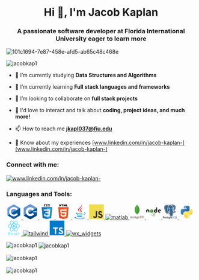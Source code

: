 <h1 align="center">Hi 👋, I'm Jacob Kaplan</h1>
<h3 align="center">A passionate software developer at Florida International University eager to learn more</h3>

![101c1694-7e87-458e-afd5-ab65c48c468e](https://github.com/jacobkap1/jacobkap/assets/157649147/9f53c3aa-fb92-4dda-b081-a9f3b2ecb354)

<p align="left"> <img src="https://komarev.com/ghpvc/?username=jacobkap1&label=Profile%20views&color=0e75b6&style=flat" alt="jacobkap1" /> </p>

- 🔭 I’m currently studying **Data Structures and Algorithms**

- 🌱 I’m currently learning **Full stack languages and frameworks**

- 👯 I’m looking to collaborate on **full stack projects**

- 💬 I'd love to interact and talk about **coding, project ideas, and much more!**

- 📫 How to reach me **jkapl037@fiu.edu**

- 📄 Know about my experiences [www.linkedin.com/in/jacob-kaplan-](www.linkedin.com/in/jacob-kaplan-)

<h3 align="left">Connect with me:</h3>
<p align="left">
<a href="https://linkedin.com/in/www.linkedin.com/in/jacob-kaplan-" target="blank"><img align="center" src="https://raw.githubusercontent.com/rahuldkjain/github-profile-readme-generator/master/src/images/icons/Social/linked-in-alt.svg" alt="www.linkedin.com/in/jacob-kaplan-" height="30" width="40" /></a>
</p>

<h3 align="left">Languages and Tools:</h3>
<p align="left"> <a href="https://www.cprogramming.com/" target="_blank" rel="noreferrer"> <img src="https://raw.githubusercontent.com/devicons/devicon/master/icons/c/c-original.svg" alt="c" width="40" height="40"/> </a> <a href="https://www.w3schools.com/cpp/" target="_blank" rel="noreferrer"> <img src="https://raw.githubusercontent.com/devicons/devicon/master/icons/cplusplus/cplusplus-original.svg" alt="cplusplus" width="40" height="40"/> </a> <a href="https://www.w3schools.com/css/" target="_blank" rel="noreferrer"> <img src="https://raw.githubusercontent.com/devicons/devicon/master/icons/css3/css3-original-wordmark.svg" alt="css3" width="40" height="40"/> </a> <a href="https://www.w3.org/html/" target="_blank" rel="noreferrer"> <img src="https://raw.githubusercontent.com/devicons/devicon/master/icons/html5/html5-original-wordmark.svg" alt="html5" width="40" height="40"/> </a> <a href="https://www.java.com" target="_blank" rel="noreferrer"> <img src="https://raw.githubusercontent.com/devicons/devicon/master/icons/java/java-original.svg" alt="java" width="40" height="40"/> </a> <a href="https://developer.mozilla.org/en-US/docs/Web/JavaScript" target="_blank" rel="noreferrer"> <img src="https://raw.githubusercontent.com/devicons/devicon/master/icons/javascript/javascript-original.svg" alt="javascript" width="40" height="40"/> </a> <a href="https://www.mathworks.com/" target="_blank" rel="noreferrer"> <img src="https://upload.wikimedia.org/wikipedia/commons/2/21/Matlab_Logo.png" alt="matlab" width="40" height="40"/> </a> <a href="https://www.mongodb.com/" target="_blank" rel="noreferrer"> <img src="https://raw.githubusercontent.com/devicons/devicon/master/icons/mongodb/mongodb-original-wordmark.svg" alt="mongodb" width="40" height="40"/> </a> <a href="https://nodejs.org" target="_blank" rel="noreferrer"> <img src="https://raw.githubusercontent.com/devicons/devicon/master/icons/nodejs/nodejs-original-wordmark.svg" alt="nodejs" width="40" height="40"/> </a> <a href="https://www.postgresql.org" target="_blank" rel="noreferrer"> <img src="https://raw.githubusercontent.com/devicons/devicon/master/icons/postgresql/postgresql-original-wordmark.svg" alt="postgresql" width="40" height="40"/> </a> <a href="https://www.python.org" target="_blank" rel="noreferrer"> <img src="https://raw.githubusercontent.com/devicons/devicon/master/icons/python/python-original.svg" alt="python" width="40" height="40"/> </a> <a href="https://reactjs.org/" target="_blank" rel="noreferrer"> <img src="https://raw.githubusercontent.com/devicons/devicon/master/icons/react/react-original-wordmark.svg" alt="react" width="40" height="40"/> </a> <a href="https://tailwindcss.com/" target="_blank" rel="noreferrer"> <img src="https://www.vectorlogo.zone/logos/tailwindcss/tailwindcss-icon.svg" alt="tailwind" width="40" height="40"/> </a> <a href="https://www.typescriptlang.org/" target="_blank" rel="noreferrer"> <img src="https://raw.githubusercontent.com/devicons/devicon/master/icons/typescript/typescript-original.svg" alt="typescript" width="40" height="40"/> </a> <a href="https://www.wxwidgets.org/" target="_blank" rel="noreferrer"> <img src="https://upload.wikimedia.org/wikipedia/commons/b/bb/WxWidgets.svg" alt="wx_widgets" width="40" height="40"/> </a> </p>

<p><img align="left" src="https://github-readme-stats.vercel.app/api/top-langs?username=jacobkap1&show_icons=true&locale=en&layout=compact" alt="jacobkap1" /></p>

<p>&nbsp;<img align="center" src="https://github-readme-stats.vercel.app/api?username=jacobkap1&show_icons=true&locale=en" alt="jacobkap1" /></p>

<p><img align="center" src="https://github-readme-streak-stats.herokuapp.com/?user=jacobkap1&" alt="jacobkap1" /></p>

<p><img align="center" src="https://github-readme-streak-stats.herokuapp.com/?user=jacobkap1&" alt="jacobkap1" /></p>
